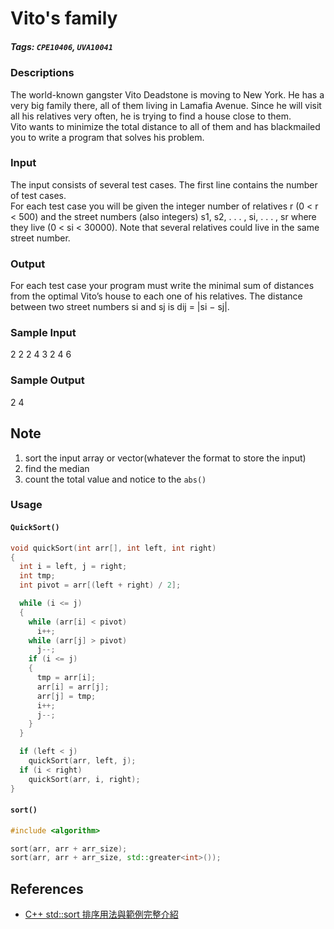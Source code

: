 # Vito's family	

##### Tags: `CPE10406`, `UVA10041`


### Descriptions
The world-known gangster Vito Deadstone is moving to New York. He has a very big family there, all
of them living in Lamafia Avenue. Since he will visit all his relatives very often, he is trying to find a house close to them.  
Vito wants to minimize the total distance to all of them and has blackmailed you to write a program
that solves his problem.


### Input
The input consists of several test cases. The first line contains the number of test cases.  
For each test case you will be given the integer number of relatives r (0 < r < 500) and the street numbers (also integers) s1, s2, . . . , si, . . . , sr where they live (0 < si < 30000). Note that several relatives could live in the same street number.


### Output

For each test case your program must write the minimal sum of distances from the optimal Vito’s house to each one of his relatives. The distance between two street numbers si and sj is dij = |si − sj|.


### Sample Input
2
2 2 4
3 2 4 6
### Sample Output
2
4

## Note

1. sort the input array or vector(whatever the format to store the input)
2. find the median
3. count the total value and notice to the `abs()`

### Usage

#### `QuickSort()`
```cpp
void quickSort(int arr[], int left, int right)
{
  int i = left, j = right;
  int tmp;
  int pivot = arr[(left + right) / 2];

  while (i <= j)
  {
    while (arr[i] < pivot)
      i++;
    while (arr[j] > pivot)
      j--;
    if (i <= j)
    {
      tmp = arr[i];
      arr[i] = arr[j];
      arr[j] = tmp;
      i++;
      j--;
    }
  }

  if (left < j)
    quickSort(arr, left, j);
  if (i < right)
    quickSort(arr, i, right);
}
```

#### `sort()`

```cpp
#include <algorithm>

sort(arr, arr + arr_size);
sort(arr, arr + arr_size, std::greater<int>());
```


## References

* [C++ std::sort 排序用法與範例完整介紹](https://shengyu7697.github.io/std-sort/)